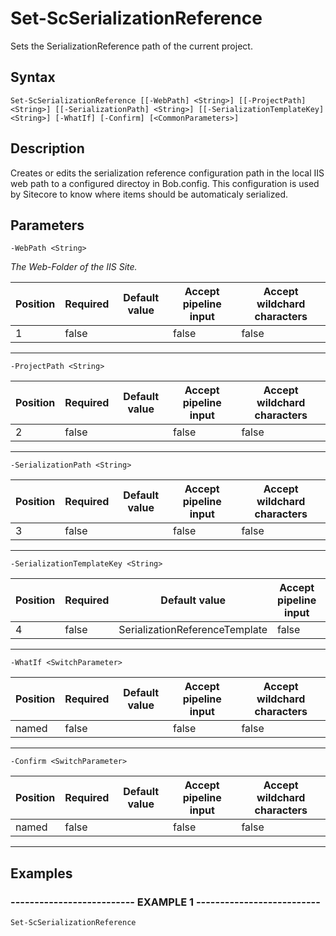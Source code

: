 

# Set-ScSerializationReference

Sets the SerializationReference path of the current project.
## Syntax

    Set-ScSerializationReference [[-WebPath] <String>] [[-ProjectPath] <String>] [[-SerializationPath] <String>] [[-SerializationTemplateKey] <String>] [-WhatIf] [-Confirm] [<CommonParameters>]


## Description

Creates or edits the serialization reference configuration path in the local IIS web path to a configured directoy in Bob.config.
This configuration is used by Sitecore to know where items should be automaticaly serialized.





## Parameters

    
    -WebPath <String>
_The Web-Folder of the IIS Site._

| Position | Required | Default value | Accept pipeline input | Accept wildchard characters |
| -------- | -------- | ------------- | --------------------- | --------------------------- |
| 1 | false |  | false | false |


----

    
    
    -ProjectPath <String>

| Position | Required | Default value | Accept pipeline input | Accept wildchard characters |
| -------- | -------- | ------------- | --------------------- | --------------------------- |
| 2 | false |  | false | false |


----

    
    
    -SerializationPath <String>

| Position | Required | Default value | Accept pipeline input | Accept wildchard characters |
| -------- | -------- | ------------- | --------------------- | --------------------------- |
| 3 | false |  | false | false |


----

    
    
    -SerializationTemplateKey <String>

| Position | Required | Default value | Accept pipeline input | Accept wildchard characters |
| -------- | -------- | ------------- | --------------------- | --------------------------- |
| 4 | false | SerializationReferenceTemplate | false | false |


----

    
    
    -WhatIf <SwitchParameter>

| Position | Required | Default value | Accept pipeline input | Accept wildchard characters |
| -------- | -------- | ------------- | --------------------- | --------------------------- |
| named | false |  | false | false |


----

    
    
    -Confirm <SwitchParameter>

| Position | Required | Default value | Accept pipeline input | Accept wildchard characters |
| -------- | -------- | ------------- | --------------------- | --------------------------- |
| named | false |  | false | false |


----

    

## Examples

### -------------------------- EXAMPLE 1 --------------------------
    Set-ScSerializationReference































